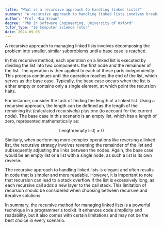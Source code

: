 ```yaml
---
title: "What is a recursive approach to handling linked lists?"
summary: "A recursive approach to handling linked lists involves breaking down the problem into smaller, similar problems until a base case is reached."
author: "Prof. Mia Brown"
degree: "PhD in Software Engineering, University of Oxford"
tutor_type: "IB Computer Science Tutor"
date: 2024-09-05
---
```


A recursive approach to managing linked lists involves decomposing the problem into smaller, similar subproblems until a base case is reached.

In this recursive method, each operation on a linked list is executed by dividing the list into two components: the first node and the remainder of the list. The operation is then applied to each of these parts independently. This process continues until the operation reaches the end of the list, which serves as the base case. Typically, the base case occurs when the list is either empty or contains only a single element, at which point the recursion halts.

For instance, consider the task of finding the length of a linked list. Using a recursive approach, the length can be defined as the length of the remaining list (calculated recursively) plus one (to account for the current node). The base case in this scenario is an empty list, which has a length of zero, represented mathematically as:

$$
\text{Length}(\text{empty list}) = 0
$$

Similarly, when performing more complex operations like reversing a linked list, the recursive strategy involves reversing the remainder of the list and subsequently adjusting the links between the nodes. Again, the base case would be an empty list or a list with a single node, as such a list is its own reverse.

The recursive approach to handling linked lists is elegant and often results in code that is simpler and more readable. However, it is important to note that recursion can lead to a stack overflow if the list is excessively long, as each recursive call adds a new layer to the call stack. This limitation of recursion should be considered when choosing between recursive and iterative solutions.

In summary, the recursive method for managing linked lists is a powerful technique in a programmer's toolkit. It enhances code simplicity and readability, but it also comes with certain limitations and may not be the best choice in every scenario.
    